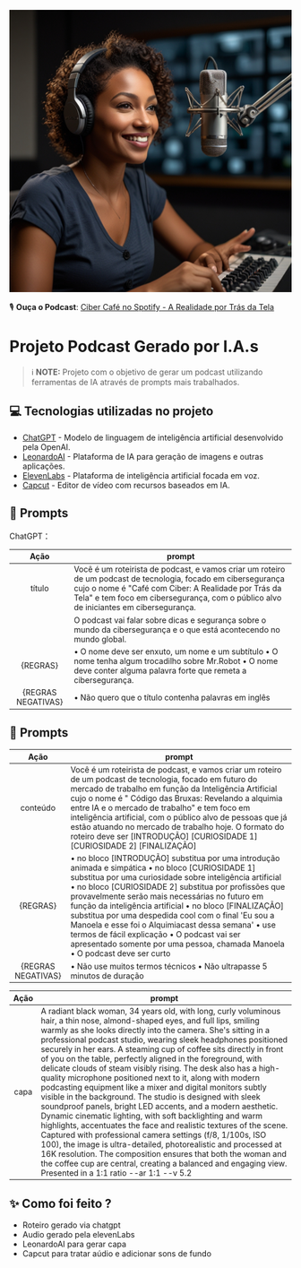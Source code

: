 ![Descrição da Imagem](output/Leonardo_Lightning_XL_A_radiant_Black_woman_34_years_old_with_3.jpg)


🎙️ **Ouça o Podcast**:
[Ciber Café no Spotify - A Realidade por Trás da Tela](https://open.spotify.com/episode/4gE5MLX5SEtnpm77HiYwP7?si=f7v9MPfJQhCWMGyAcdswig)

# Projeto Podcast Gerado por I.A.s


 > ℹ️ **NOTE:** Projeto com o objetivo de gerar um podcast utilizando ferramentas de IA através de prompts mais trabalhados.


## 💻 Tecnologias utilizadas no projeto

- [ChatGPT](https://www.openai.com/chatgpt) - Modelo de linguagem de inteligência artificial desenvolvido pela OpenAI.
- [LeonardoAI](https://www.leonardo.ai) - Plataforma de IA para geração de imagens e outras aplicações.
- [ElevenLabs](https://www.elevenlabs.io) - Plataforma de inteligência artificial focada em voz.
- [Capcut](https://www.capcut.com) - Editor de vídeo com recursos baseados em IA.


## 🧠 Prompts

ChatGPT：

|   Ação   | prompt                                                                                                                                                                                                                                                                         |
| :------: | ------------------------------------------------------------------------------------------------------------------------------------------------------------------------------------------------------------------------------------------------------------------------------ |
|  título  | Você é um roteirista de podcast, e vamos criar um roteiro de um podcast de tecnologia, focado em cibersegurança cujo o nome é "Café com Ciber: A Realidade por Trás da Tela" e tem foco em cibersegurança, com o público alvo de iniciantes em cibersegurança.
|          | O podcast vai falar sobre dicas e segurança sobre o mundo da cibersegurança e o que está acontecendo no mundo global.
| {REGRAS} | •	O nome deve ser enxuto, um nome e um subtítulo •	O nome tenha algum trocadilho sobre Mr.Robot •	O nome deve conter alguma palavra forte que remeta a cibersegurança. 
|{REGRAS NEGATIVAS}| • Não quero que o título contenha palavras em inglês

 ## 🧠 Prompts

|  Ação  | prompt                                                                                 |
| :----: | -------------------------------------------------------------------------------------- |
| conteúdo | Você é um roteirista de podcast, e vamos criar um roteiro de um podcast de tecnologia, focado em futuro do mercado de trabalho em função da Inteligência Artificial cujo o nome é " Código das Bruxas: Revelando a alquimia entre IA e o mercado de trabalho" e tem foco em inteligência artificial, com o público alvo de pessoas que já estão atuando no mercado de trabalho hoje. O formato do roteiro deve ser [INTRODUÇÃO] [CURIOSIDADE 1] [CURIOSIDADE 2] [FINALIZAÇÃO]
| {REGRAS} | •	no bloco [INTRODUÇÃO] substitua por uma introdução animada e simpática •	no bloco [CURIOSIDADE 1] substitua por uma curiosidade sobre inteligência artificial •	no bloco [CURIOSIDADE 2] substitua por profissões que provavelmente serão mais necessárias no futuro em função da inteligência artificial •	no bloco [FINALIZAÇÃO] substitua por uma despedida cool com o final 'Eu sou a Manoela e esse foi o Alquimiacast dessa semana' •	use termos de fácil explicação •	O podcast vai ser apresentado somente por uma pessoa, chamada Manoela •	O podcast deve ser curto 
|{REGRAS NEGATIVAS}| •	Não use muitos termos técnicos •	Não ultrapasse 5 minutos de duração  


|  Ação  | prompt                                                                                 |
| :----: | -------------------------------------------------------------------------------------- |
|  capa  | A radiant black woman, 34 years old, with long, curly voluminous hair, a thin nose, almond-shaped eyes, and full lips, smiling warmly as she looks directly into the camera. She's sitting in a professional podcast studio, wearing sleek headphones positioned securely in her ears. A steaming cup of coffee sits directly in front of you on the table, perfectly aligned in the foreground, with delicate clouds of steam visibly rising. The desk also has a high-quality microphone positioned next to it, along with modern podcasting equipment like a mixer and digital monitors subtly visible in the background. The studio is designed with sleek soundproof panels, bright LED accents, and a modern aesthetic. Dynamic cinematic lighting, with soft backlighting and warm highlights, accentuates the face and realistic textures of the scene. Captured with professional camera settings (f/8, 1/100s, ISO 100), the image is ultra-detailed, photorealistic and processed at 16K resolution. The composition ensures that both the woman and the coffee cup are central, creating a balanced and engaging view. Presented in a 1:1 ratio --ar 1:1 --v 5.2 










































## ✨ Como foi feito ?

- Roteiro gerado via chatgpt
- Audio gerado pela elevenLabs
- LeonardoAI para gerar capa
- Capcut para tratar aúdio e adicionar sons de fundo

